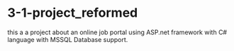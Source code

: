 # 3-1-project_reformed
this a a project about an online job portal using ASP.net framework with C# language with MSSQL Database support.
